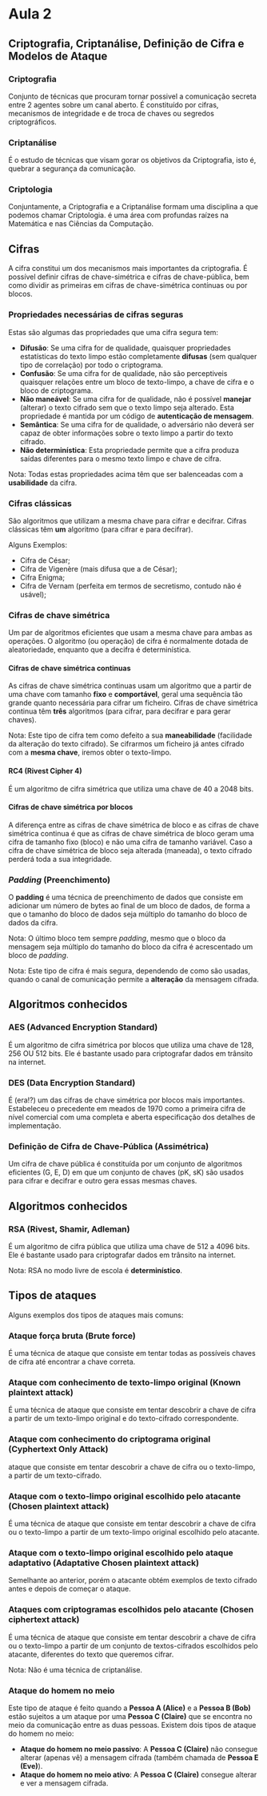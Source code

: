 # Aula 2

## Criptografia, Criptanálise, Definição de Cifra e Modelos de Ataque

### Criptografia
Conjunto de técnicas que procuram tornar possivel a comunicação secreta entre 2 agentes sobre um canal aberto. É constituído por cifras, mecanismos de integridade e de troca de chaves ou segredos criptográficos.

### Criptanálise
É o estudo de técnicas que visam gorar os objetivos da Criptografia, isto é, quebrar a segurança da comunicação.

### Criptologia
Conjuntamente, a Criptografia e a Criptanálise formam uma disciplina a que podemos chamar Criptologia. é uma área com profundas raízes na Matemática e nas Ciências da Computação.

## Cifras
A cifra constitui um dos mecanismos mais importantes da criptografia. É
possível definir cifras de chave-simétrica e cifras de chave-pública, bem como dividir as primeiras em cifras de chave-simétrica contínuas ou por blocos.

### Propriedades necessárias de cifras seguras
Estas são algumas das propriedades que uma cifra segura tem:
- **Difusão**: Se uma cifra for de qualidade, quaisquer propriedades estatísticas do texto limpo estão completamente **difusas** (sem qualquer tipo de correlação) por todo o criptograma.
- **Confusão**: Se uma cifra for de qualidade, não são perceptiveis quaisquer relações entre um bloco de texto-limpo, a chave de cifra e o bloco de criptograma.
- **Não maneável**: Se uma cifra for de qualidade, não é possível **manejar** (alterar) o texto cifrado sem que o texto limpo seja alterado. Esta propriedade é mantida por um código de **autenticação de mensagem**.
- **Semântica**: Se uma cifra for de qualidade, o adversário não deverá ser capaz de obter informações sobre o texto limpo a partir do texto cifrado.
- **Não determinística**: Esta propriedade permite que a cifra produza saídas diferentes para o mesmo texto limpo e chave de cifra.

Nota: Todas estas propriedades acima têm que ser balenceadas com a **usabilidade** da cifra.

### Cifras clássicas
São algoritmos que utilizam a mesma chave para cifrar e decifrar. Cifras clássicas têm **um** algoritmo (para cifrar e para decifrar).

Alguns Exemplos:
 - Cifra de César;
 - Cifra de Vigenère (mais difusa que a de César);
 - Cifra Enigma;
 - Cifra de Vernam (perfeita em termos de secretismo, contudo não é usável);

### Cifras de chave simétrica
Um par de algoritmos eficientes que usam a mesma chave para ambas as operações. O algoritmo (ou operação) de cifra é normalmente dotada de aleatoriedade, enquanto que a decifra é determinística.

#### Cifras de chave simétrica continuas
As cifras de chave simétrica continuas usam um algoritmo que a partir de uma chave com tamanho **fixo** e **comportável**, geral uma sequência tão grande quanto necessária para cifrar um ficheiro. Cifras de chave simétrica continua têm **três** algoritmos (para cifrar, para decifrar e para gerar chaves).

Nota: Este tipo de cifra tem como defeito a sua **maneabilidade** (facilidade da alteração do texto cifrado). Se cifrarmos um ficheiro já antes cifrado com a **mesma chave**, iremos obter o texto-limpo.

#### RC4 (Rivest Cipher 4)
É um algoritmo de cifra simétrica que utiliza uma chave de 40 a 2048 bits.

#### Cifras de chave simétrica por blocos
A diferença entre as cifras de chave simétrica de bloco e as cifras de chave simétrica continua é que as cifras de chave simétrica de bloco geram uma cifra de tamanho fixo (bloco) e não uma cifra de tamanho variável. Caso a cifra de chave simétrica de bloco seja alterada (maneada), o texto cifrado perderá toda a sua integridade.

### *Padding* (Preenchimento)
O **padding** é uma técnica de preenchimento de dados que consiste em adicionar um número de bytes ao final de um bloco de dados, de forma a que o tamanho do bloco de dados seja múltiplo do tamanho do bloco de dados da cifra.

Nota: O último bloco tem sempre *padding*, mesmo que o bloco da mensagem seja múltiplo do tamanho do bloco da cifra é acrescentado um bloco de *padding*.

Nota: Este tipo de cifra é mais segura, dependendo de como são usadas, quando o canal de comunicação permite a **alteração** da mensagem cifrada.

## Algoritmos conhecidos

### AES (Advanced Encryption Standard)
É um algoritmo de cifra simétrica por blocos que utiliza uma chave de 128, 256 OU 512 bits. Ele é bastante usado para criptografar dados em trânsito na internet.

### DES (Data Encryption Standard)
É (era!?) um das cifras de chave simétrica por blocos mais importantes. Estabeleceu o precedente em meados de 1970 como a primeira cifra de nível comercial com uma completa e aberta especificação dos detalhes de implementação.

### Definição de Cifra de Chave-Pública (Assimétrica)
Um cifra de chave pública é constituída por um conjunto de algoritmos eficientes (G, E, D) em que um conjunto de chaves (pK, sK) são usados para cifrar e decifrar e outro gera essas mesmas chaves.

## Algoritmos conhecidos

### RSA (Rivest, Shamir, Adleman)
É um algoritmo de cifra pública que utiliza uma chave de 512 a 4096 bits. Ele é bastante usado para criptografar dados em trânsito na internet.

Nota: RSA no modo livre de escola é **determinístico**.

## Tipos de ataques
Alguns exemplos dos tipos de ataques mais comuns:

### Ataque força bruta (Brute force)
É uma técnica de ataque que consiste em tentar todas as possíveis chaves de cifra até encontrar a chave correta.

### Ataque com conhecimento de texto-limpo original (Known plaintext attack)
É uma técnica de ataque que consiste em tentar descobrir a chave de cifra a partir de um texto-limpo original e do texto-cifrado correspondente.

### Ataque com conhecimento do criptograma original (Cyphertext Only Attack)
ataque que consiste em tentar descobrir a chave de cifra ou o texto-limpo, a partir de um texto-cifrado.

### Ataque com o texto-limpo original escolhido pelo atacante (Chosen plaintext attack)
É uma técnica de ataque que consiste em tentar descobrir a chave de cifra ou o texto-limpo a partir de um texto-limpo original escolhido pelo atacante.

### Ataque com o texto-limpo original escolhido pelo ataque adaptativo (Adaptative Chosen plaintext attack)
Semelhante ao anterior, porém o atacante obtém exemplos de texto cifrado antes e depois de começar o ataque.

### Ataques com criptogramas escolhidos pelo atacante (Chosen ciphertext attack)
É uma técnica de ataque que consiste em tentar descobrir a chave de cifra ou o texto-limpo a partir de um conjunto de textos-cifrados escolhidos pelo atacante, diferentes do texto que queremos cifrar.

Nota: Não é uma técnica de criptanálise.

### Ataque do homem no meio
Este tipo de ataque é feito quando a **Pessoa A (Alice)** e a **Pessoa B (Bob)** estão sujeitos a um ataque por uma **Pessoa C (Claire)** que se encontra no meio da comunicação entre as duas pessoas. Existem dois tipos de ataque do homem no meio:
- **Ataque do homem no meio passivo**: A **Pessoa C (Claire)** não consegue alterar (apenas vê) a mensagem cifrada (também chamada de **Pessoa E (Eve)**).
- **Ataque do homem no meio ativo**: A **Pessoa C (Claire)** consegue alterar e ver a mensagem cifrada.

